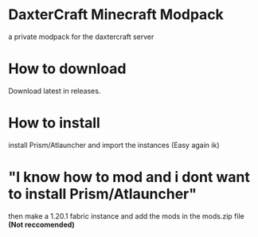 # DaxterCraft Minecraft Modpack
 a private modpack for the daxtercraft server

# How to download
Download latest in releases.

# How to install
install Prism/Atlauncher and import the instances (Easy again ik)

# "I know how to mod and i dont want to install Prism/Atlauncher"
then make a 1.20.1 fabric instance and add the mods in the mods.zip file **(Not reccomended)**
